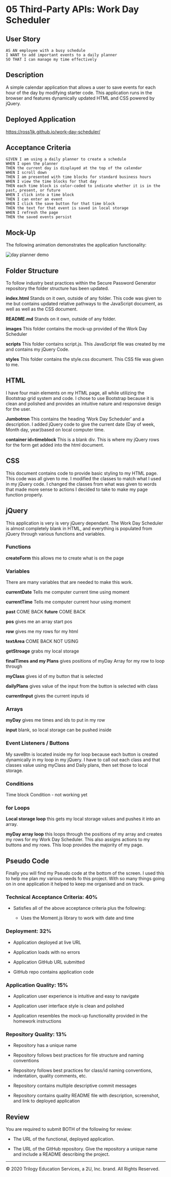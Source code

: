 # 05 Third-Party APIs: Work Day Scheduler

## User Story

```
AS AN employee with a busy schedule
I WANT to add important events to a daily planner
SO THAT I can manage my time effectively
```

## Description

A simple calendar application that allows a user to save events for each hour of the day by modifying starter code. This application runs in the browser and features dynamically updated HTML and CSS powered by jQuery.

## Deployed Application

https://ross1jk.github.io/work-day-scheduler/

## Acceptance Criteria

```
GIVEN I am using a daily planner to create a schedule
WHEN I open the planner
THEN the current day is displayed at the top of the calendar
WHEN I scroll down
THEN I am presented with time blocks for standard business hours
WHEN I view the time blocks for that day
THEN each time block is color-coded to indicate whether it is in the past, present, or future
WHEN I click into a time block
THEN I can enter an event
WHEN I click the save button for that time block
THEN the text for that event is saved in local storage
WHEN I refresh the page
THEN the saved events persist
```

## Mock-Up

The following animation demonstrates the application functionality:

![day planner demo](./images/05-third-party-apis-homework-demo.gif)


## Folder Structure

To follow industry best practices within the Secure Password Generator repository the folder structure has been updated.

**index.html** Stands on it own, outside of any folder. This code was given to me but contains updated relative pathways to the JavaScript document, as well as well as the CSS document. 

**README.md** Stands on it own, outside of any folder.

**images** This folder contains the mock-up provided of the Work Day Scheduler

**scripts** This folder contains script.js. This JavaScript file was created by me and contains my jQuery Code. 

**styles** This folder contains the style.css document. This CSS file was given to me. 

## HTML 

I have four main elements on my HTML page, all while utilizing the Bootstrap grid system and code. I chose to use Bootstrap because it is clean and polished and provides an intuitive nature and responsive design for the user. 

**Jumbotron** This contains the heading ‘Work Day Scheduler’ and a description. I added jQuery code to give the current date (Day of week, Month day, year)based on local computer time.  

**container id=timeblock** This is a blank div. This is where my jQuery rows for the form get added into the html document. 


## CSS 

This document contains code to provide basic styling to my HTML page. This code was all given to me. I modified the classes to match what I used in my jQuery code. I changed the classes from what was given to words that made more sense to actions I decided to take to make my page function properly.  


## jQuery

This application is very is very jQuery dependant. The Work Day Scheduler is almost completely blank in HTML, and everything is populated from jQuery through various functions and variables. 

### Functions

**createForm** this allows me to create what is on the page

### Variables 
There are many variables that are needed to make this work.

**currentDate** Tells me computer current time using moment

**currentTime** Tells me computer current hour using moment

**past** COME BACK
**future** COME BACK

**pos** gives me an array start pos

**row** gives me my rows for my html

**textArea** COME BACK NOT USING

**getStroage** grabs my local storage 

**finalTimes and my Plans** gives positions of myDay Array for my row to loop through 

**myClass** gives id of my button that is selected

**dailyPlans** gives value of the input from the button is selected with class 

**currentInput** gives the current inputs id

### Arrays 

**myDay** gives me times and ids to put in my row

**input** blank, so local storage can be pushed inside

### Event Listeners / Buttons 
My saveBtn is located inside my for loop because each button is created dynamically in my loop in my jQuery. I have to call out each class and that classes value using myClass and Daily plans, then set those to local storage.

### Conditions

Time block Condition - not working yet 

### for Loops

**Local storage loop**  this gets my local storage values and pushes it into an array.

**myDay array loop** this loops through the positions of my array and creates my rows for my Work Day Scheduler. This also assigns actions to my buttons and my rows. This loop provides the majority of my page. 

## Pseudo Code

Finally you will find my Pseudo code at the bottom of the screen.  I used this to help me plan my various needs fo this project. With so many things going on in one application it helped to keep me organised and on track. 







### Technical Acceptance Criteria: 40%

* Satisfies all of the above acceptance criteria plus the following:

  * Uses the Moment.js library to work with date and time

### Deployment: 32%

* Application deployed at live URL

* Application loads with no errors

* Application GitHub URL submitted

* GitHub repo contains application code

### Application Quality: 15%

* Application user experience is intuitive and easy to navigate

* Application user interface style is clean and polished

* Application resembles the mock-up functionality provided in the homework instructions

### Repository Quality: 13%

* Repository has a unique name

* Repository follows best practices for file structure and naming conventions

* Repository follows best practices for class/id naming conventions, indentation, quality comments, etc.

* Repository contains multiple descriptive commit messages

* Repository contains quality README file with description, screenshot, and link to deployed application


## Review

You are required to submit BOTH of the following for review:

* The URL of the functional, deployed application.

* The URL of the GitHub repository. Give the repository a unique name and include a README describing the project.

- - -
© 2020 Trilogy Education Services, a 2U, Inc. brand. All Rights Reserved.
